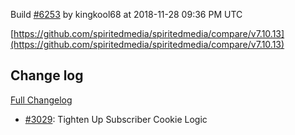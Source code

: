 Build [#6253](https://circleci.com/gh/spiritedmedia/spiritedmedia/6253) by kingkool68 at 2018-11-28 09:36 PM UTC

[https://github.com/spiritedmedia/spiritedmedia/compare/v7.10.13](https://github.com/spiritedmedia/spiritedmedia/compare/v7.10.13)
## Change log
[Full Changelog](git@github.com:spiritedmedia/spiritedmedia.git/compare/v7.10.12...v7.10.13)

 - [#3029](git@github.com:spiritedmedia/spiritedmedia.git/pull/3029): Tighten Up Subscriber Cookie Logic
